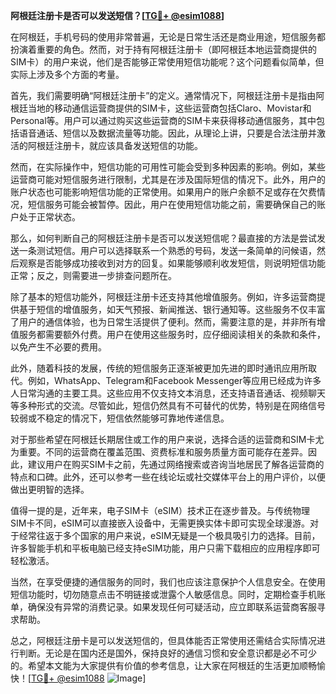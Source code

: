 **阿根廷注册卡是否可以发送短信？[[TG💪+ @esim1088](https://t.me/s/esim1088)]**

在阿根廷，手机号码的使用非常普遍，无论是日常生活还是商业用途，短信服务都扮演着重要的角色。然而，对于持有阿根廷注册卡（即阿根廷本地运营商提供的SIM卡）的用户来说，他们是否能够正常使用短信功能呢？这个问题看似简单，但实际上涉及多个方面的考量。

首先，我们需要明确“阿根廷注册卡”的定义。通常情况下，阿根廷注册卡是指由阿根廷当地的移动通信运营商提供的SIM卡，这些运营商包括Claro、Movistar和Personal等。用户可以通过购买这些运营商的SIM卡来获得移动通信服务，其中包括语音通话、短信以及数据流量等功能。因此，从理论上讲，只要是合法注册并激活的阿根廷注册卡，就应该具备发送短信的功能。

然而，在实际操作中，短信功能的可用性可能会受到多种因素的影响。例如，某些运营商可能对短信服务进行限制，尤其是在涉及国际短信的情况下。此外，用户的账户状态也可能影响短信功能的正常使用。如果用户的账户余额不足或存在欠费情况，短信服务可能会被暂停。因此，用户在使用短信功能之前，需要确保自己的账户处于正常状态。

那么，如何判断自己的阿根廷注册卡是否可以发送短信呢？最直接的方法是尝试发送一条测试短信。用户可以选择联系一个熟悉的号码，发送一条简单的问候语，然后观察是否能够成功接收到对方的回复。如果能够顺利收发短信，则说明短信功能正常；反之，则需要进一步排查问题所在。

除了基本的短信功能外，阿根廷注册卡还支持其他增值服务。例如，许多运营商提供基于短信的增值服务，如天气预报、新闻推送、银行通知等。这些服务不仅丰富了用户的通信体验，也为日常生活提供了便利。然而，需要注意的是，并非所有增值服务都需要额外付费。用户在使用这些服务时，应仔细阅读相关的条款和条件，以免产生不必要的费用。

此外，随着科技的发展，传统的短信服务正逐渐被更加先进的即时通讯应用所取代。例如，WhatsApp、Telegram和Facebook Messenger等应用已经成为许多人日常沟通的主要工具。这些应用不仅支持文本消息，还支持语音通话、视频聊天等多种形式的交流。尽管如此，短信仍然具有不可替代的优势，特别是在网络信号较弱或不稳定的情况下，短信依然能够可靠地传递信息。

对于那些希望在阿根廷长期居住或工作的用户来说，选择合适的运营商和SIM卡尤为重要。不同的运营商在覆盖范围、资费标准和服务质量方面可能存在差异。因此，建议用户在购买SIM卡之前，先通过网络搜索或咨询当地居民了解各运营商的特点和口碑。此外，还可以参考一些在线论坛或社交媒体平台上的用户评价，以便做出更明智的选择。

值得一提的是，近年来，电子SIM卡（eSIM）技术正在逐步普及。与传统物理SIM卡不同，eSIM可以直接嵌入设备中，无需更换实体卡即可实现全球漫游。对于经常往返于多个国家的用户来说，eSIM无疑是一个极具吸引力的选择。目前，许多智能手机和平板电脑已经支持eSIM功能，用户只需下载相应的应用程序即可轻松激活。

当然，在享受便捷的通信服务的同时，我们也应该注意保护个人信息安全。在使用短信功能时，切勿随意点击不明链接或泄露个人敏感信息。同时，定期检查手机账单，确保没有异常的消费记录。如果发现任何可疑活动，应立即联系运营商客服寻求帮助。

总之，阿根廷注册卡是可以发送短信的，但具体能否正常使用还需结合实际情况进行判断。无论是在国内还是国外，保持良好的通信习惯和安全意识都是必不可少的。希望本文能为大家提供有价值的参考信息，让大家在阿根廷的生活更加顺畅愉快！[[TG💪+ @esim1088](https://t.me/s/esim1088) ![Image](https://i.postimg.cc/4NQfJmqS/Snipaste-2025-05-13-00-14-12.png)]